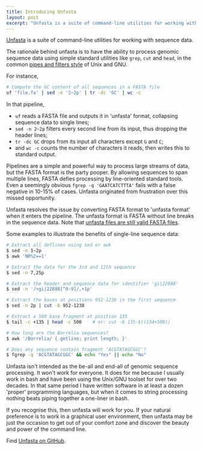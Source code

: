 ```yaml
---
title: Introducing Unfasta 
layout: post
excerpt: "Unfasta is a suite of command-line utilities for working with sequence data.  The rationale behind unfasta is to have the ability to process genomic sequence data using simple standard utilities, in the common pipes and filters style of Unix and GNU."
---
```


[Unfasta](http://github.com/zwets/unfasta) is a suite of command-line utilities for working with sequence data.

The rationale behind unfasta is to have the ability to process genomic sequence data using simple standard utilities like `grep`, `cut` and `head`, in the common [pipes and filters style](http://www.dossier-andreas.net/software_architecture/pipe_and_filter.html) of Unix and GNU.

For instance,

```bash
# Compute the GC content of all sequences in a FASTA file
uf 'file.fa' | sed -n '2~2p' | tr -dc 'GC' | wc -c
```

In that pipeline,

* `uf` reads a FASTA file and outputs it in 'unfasta' format, collapsing sequence data to single lines;
* `sed -n 2~2p` filters every second line from its input, thus dropping the header lines;
* `tr -dc GC` drops from its input all characters except `G` and `C`;
* and `wc -c` counts the number of characters it reads, then writes this to standard output.

Pipelines are a simple and powerful way to process large streams of data, but the FASTA format is the party pooper.  By allowing sequences to span multiple lines, FASTA defies processing by line-oriented standard tools.  Even a seemingly obvious `fgrep -q 'GAATCATCTTTA'` fails with a false negative in 10-15% of cases.  Unfasta originated from frustration over this missed opportunity.

Unfasta resolves the issue by converting FASTA format to 'unfasta format' when it enters the pipeline.  The unfasta format is FASTA without line breaks in the sequence data.  Note that [unfasta files are still valid FASTA files](https://github.com/zwets/unfasta/blob/master/README.md#unfasta-is-fasta).

Some examples to illustrate the benefits of single-line sequence data:

```bash
# Extract all deflines using sed or awk
$ sed -n 1~2p
$ awk 'NR%2==1'

# Extract the data for the 3rd and 12th sequence
$ sed -n 7,25p

# Extract the header and sequence data for identifier 'gi|22888'
$ sed -n '/>gi|22888[^0-9]/,+1p'

# Extract the bases at positions 952-1238 in the first sequence
$ sed -n 2p | cut -b 952-1238

# Extract a 500 base fragment at position 135
$ tail -c +135 | head -c 500	# or: cut -b 135-$((134+500))

# How long are the Borrelia sequences?
$ awk '/Borrelia/ { getline; print length; }'

# Does any sequence contain fragment 'ACGTATAGCGGC'? 
$ fgrep -q 'ACGTATAGCGGC' && echo "Yes" || echo "No"
```

Unfasta isn't intended as the be-all and end-all of genomic sequence processing.  It won't work for everyone.  It does for me because I usually work in bash and have been using the Unix/GNU toolset for over two decades.  In that same period I have written software in at least a dozen 'proper' programming languages, but when it comes to string processing nothing beats piping together a one-liner in bash.

If you recognise this, then unfasta will work for you.  If your natural preference is to work in a graphical user environment, then unfasta may be just the occasion to get out of your comfort zone and discover the beauty and power of the command line.

Find [Unfasta on GitHub](http://github.com/zwets/unfasta).

